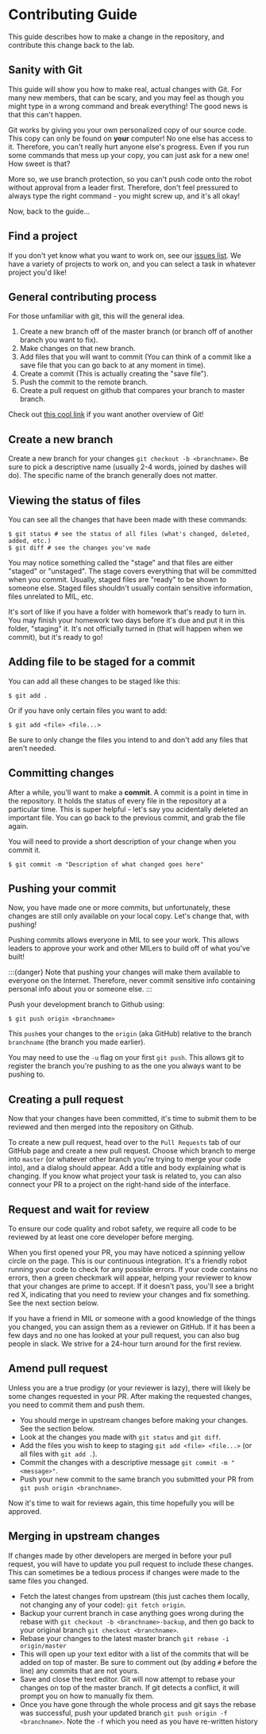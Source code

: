 # Contributing Guide
This guide describes how to make a change in the repository, and contribute this
change back to the lab.

## Sanity with Git
This guide will show you how to make real, actual changes with Git. For many new
members, that can be scary, and you may feel as though you might type in a wrong
command and break everything! The good news is that this can't happen.

Git works by giving you your own personalized copy of our source code. This copy
can only be found on **your** computer! No one else has access to it. Therefore,
you can't really hurt anyone else's progress. Even if you run some commands that
mess up your copy, you can just ask for a new one! How sweet is that?

More so, we use branch protection, so you can't push code onto the robot without
approval from a leader first. Therefore, don't feel pressured to always type the right
command - you might screw up, and it's all okay!

Now, back to the guide...

## Find a project
If you don't yet know what you want to work on, see our [issues list](https://github.com/uf-mil/mil/issues).
We have a variety of projects to work on, and you can select a task in whatever
project you'd like!

## General contributing process
For those unfamiliar with git, this will the general idea.
1. Create a new branch off of the master branch (or branch off of another branch
you want to fix).
1. Make changes on that new branch.
1. Add files that you will want to commit (You can think of a commit like a
save file that you can go back to at any moment in time).
1. Create a commit (This is actually creating the "save file").
1. Push the commit to the remote branch.
1. Create a pull request on github that compares your branch to master branch.

Check out [this cool link](https://rogerdudler.github.io/git-guide/) if you want
another overview of Git!

## Create a new branch
Create a new branch for your changes `git checkout -b <branchname>`. Be sure to
pick a descriptive name (usually 2-4 words, joined by dashes will do). The specific
name of the branch generally does not matter.

## Viewing the status of files
You can see all the changes that have been made with these commands:

    $ git status # see the status of all files (what's changed, deleted, added, etc.)
    $ git diff # see the changes you've made

You may notice something called the "stage" and that files are either "staged" or
"unstaged". The stage covers everything that will be committed when you commit.
Usually, staged files are "ready" to be shown to someone else. Staged files shouldn't
usually contain sensitive information, files unrelated to MIL, etc.

It's sort of like if you have a folder with homework that's ready to turn in. You
may finish your homework two days before it's due and put it in this folder, "staging"
it. It's not officially turned in (that will happen when we commit), but it's ready to go!

## Adding file to be staged for a commit
You can add all these changes to be staged like this:

    $ git add .

Or if you have only certain files you want to add:

    $ git add <file> <file...>

Be sure to only change the files you intend to and don't add any files that aren't needed.

## Committing changes
After a while, you'll want to make a **commit**. A commit is a point in time in the repository.
It holds the status of every file in the repository at a particular time. This is
super helpful - let's say you acidentally deleted an important file. You can go
back to the previous commit, and grab the file again.

You will need to provide a short description of your change when you commit it.

    $ git commit -m "Description of what changed goes here"

## Pushing your commit
Now, you have made one or more commits, but unfortunately, these changes are still
only available on your local copy. Let's change that, with pushing!

Pushing commits allows everyone in MIL to see your work. This allows leaders to
approve your work and other MILers to build off of what you've built!

:::{danger}
Note that pushing your changes will make them available to everyone on the Internet.
Therefore, never commit sensitive info containing personal info about you or someone
else.
:::

Push your development branch to Github using:

    $ git push origin <branchname>

This `push`es your changes to the `origin` (aka GitHub) relative to the branch
`branchname` (the branch you made earlier).

You may need to use the `-u` flag on your first `git push`. This allows git to register
the branch you're pushing to as the one you always want to be pushing to.


## Creating a pull request
Now that your changes have been committed, it's time to submit them to be
reviewed and then merged into the repository on Github.

To create a new pull request, head over to the `Pull Requests` tab of our GitHub
page and create a new pull request. Choose which branch to merge into `master` (or
whatever other branch you're trying to merge your code into), and a dialog should appear.
Add a title and body explaining what is changing. If you know what project your task
is related to, you can also connect your PR to a project on the right-hand side of
the interface.

## Request and wait for review
To ensure our code quality and robot safety, we require all code to be reviewed
by at least one core developer before merging.

When you first opened your PR, you may have noticed a spinning yellow circle on
the page. This is our continuous integration. It's a friendly robot running your
code to check for any possible errors. If your code contains no errors, then a green
checkmark will appear, helping your reviewer to know that your changes are prime to accept.
If it doesn't pass, you'll see a bright red X, indicating that you need to review your
changes and fix something. See the next section below.

If you have a friend in MIL or someone with a good knowledge of the things you
changed, you can assign them as a reviewer on GitHub. If it has been a few days
and no one has looked at your pull request, you can also bug people in slack.
We strive for a 24-hour turn around for the first review.

## Amend pull request
Unless you are a true prodigy (or your reviewer is lazy), there will likely be
some changes requested in your PR. After making the requested changes, you need
to commit them and push them.

* You should merge in upstream changes before making your changes. See the section below.
* Look at the changes you made with `git status` and `git diff`.
* Add the files you wish to keep to staging `git add <file> <file...>` (or all files with `git add .`).
* Commit the changes with a descriptive message `git commit -m "<message>"`.
* Push your new commit to the same branch you submitted your PR from `git push origin <branchname>`.

Now it's time to wait for reviews again, this time hopefully you will be approved.

## Merging in upstream changes
If changes made by other developers are merged in before your pull request, you will have to update
you pull request to include these changes. This can sometimes be a tedious process if changes
were made to the same files you changed.

* Fetch the latest changes from upstream (this just caches them locally, not
changing any of your code): `git fetch origin`.
* Backup your current branch in case anything goes wrong during the rebase with `git checkout -b <branchname>-backup`,
and then go back to your original branch `git checkout <branchname>`.
* Rebase your changes to the latest master branch `git rebase -i origin/master`
* This will open up your text editor with a list of the commits that will be
added on top of master. Be sure to comment out (by adding `#` before the line)
any commits that are not yours.
* Save and close the text editor. Git will now attempt to rebase your changes
on top of the master branch. If git detects a conflict, it will prompt you
on how to manually fix them.
* Once you have gone through the whole process and git says the rebase was
successful, push your updated branch `git push origin -f <branchname>`. Note
the `-f` which you need as you have re-written history

